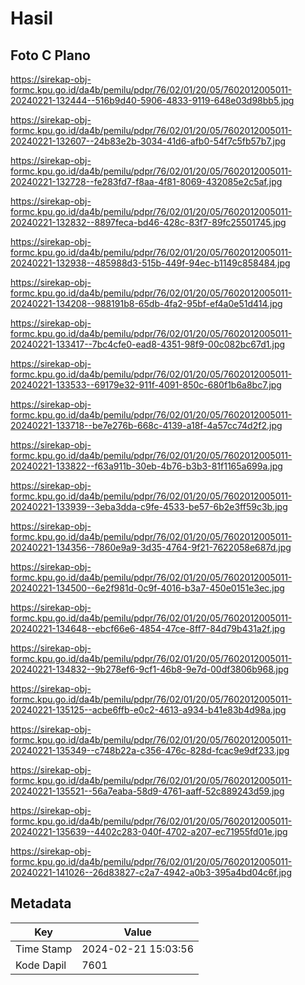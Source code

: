 # Hasil

## Foto C Plano

https://sirekap-obj-formc.kpu.go.id/da4b/pemilu/pdpr/76/02/01/20/05/7602012005011-20240221-132444--516b9d40-5906-4833-9119-648e03d98bb5.jpg

https://sirekap-obj-formc.kpu.go.id/da4b/pemilu/pdpr/76/02/01/20/05/7602012005011-20240221-132607--24b83e2b-3034-41d6-afb0-54f7c5fb57b7.jpg

https://sirekap-obj-formc.kpu.go.id/da4b/pemilu/pdpr/76/02/01/20/05/7602012005011-20240221-132728--fe283fd7-f8aa-4f81-8069-432085e2c5af.jpg

https://sirekap-obj-formc.kpu.go.id/da4b/pemilu/pdpr/76/02/01/20/05/7602012005011-20240221-132832--8897feca-bd46-428c-83f7-89fc25501745.jpg

https://sirekap-obj-formc.kpu.go.id/da4b/pemilu/pdpr/76/02/01/20/05/7602012005011-20240221-132938--485988d3-515b-449f-94ec-b1149c858484.jpg

https://sirekap-obj-formc.kpu.go.id/da4b/pemilu/pdpr/76/02/01/20/05/7602012005011-20240221-134208--988191b8-65db-4fa2-95bf-ef4a0e51d414.jpg

https://sirekap-obj-formc.kpu.go.id/da4b/pemilu/pdpr/76/02/01/20/05/7602012005011-20240221-133417--7bc4cfe0-ead8-4351-98f9-00c082bc67d1.jpg

https://sirekap-obj-formc.kpu.go.id/da4b/pemilu/pdpr/76/02/01/20/05/7602012005011-20240221-133533--69179e32-911f-4091-850c-680f1b6a8bc7.jpg

https://sirekap-obj-formc.kpu.go.id/da4b/pemilu/pdpr/76/02/01/20/05/7602012005011-20240221-133718--be7e276b-668c-4139-a18f-4a57cc74d2f2.jpg

https://sirekap-obj-formc.kpu.go.id/da4b/pemilu/pdpr/76/02/01/20/05/7602012005011-20240221-133822--f63a911b-30eb-4b76-b3b3-81f1165a699a.jpg

https://sirekap-obj-formc.kpu.go.id/da4b/pemilu/pdpr/76/02/01/20/05/7602012005011-20240221-133939--3eba3dda-c9fe-4533-be57-6b2e3ff59c3b.jpg

https://sirekap-obj-formc.kpu.go.id/da4b/pemilu/pdpr/76/02/01/20/05/7602012005011-20240221-134356--7860e9a9-3d35-4764-9f21-7622058e687d.jpg

https://sirekap-obj-formc.kpu.go.id/da4b/pemilu/pdpr/76/02/01/20/05/7602012005011-20240221-134500--6e2f981d-0c9f-4016-b3a7-450e0151e3ec.jpg

https://sirekap-obj-formc.kpu.go.id/da4b/pemilu/pdpr/76/02/01/20/05/7602012005011-20240221-134648--ebcf66e6-4854-47ce-8ff7-84d79b431a2f.jpg

https://sirekap-obj-formc.kpu.go.id/da4b/pemilu/pdpr/76/02/01/20/05/7602012005011-20240221-134832--9b278ef6-9cf1-46b8-9e7d-00df3806b968.jpg

https://sirekap-obj-formc.kpu.go.id/da4b/pemilu/pdpr/76/02/01/20/05/7602012005011-20240221-135125--acbe6ffb-e0c2-4613-a934-b41e83b4d98a.jpg

https://sirekap-obj-formc.kpu.go.id/da4b/pemilu/pdpr/76/02/01/20/05/7602012005011-20240221-135349--c748b22a-c356-476c-828d-fcac9e9df233.jpg

https://sirekap-obj-formc.kpu.go.id/da4b/pemilu/pdpr/76/02/01/20/05/7602012005011-20240221-135521--56a7eaba-58d9-4761-aaff-52c889243d59.jpg

https://sirekap-obj-formc.kpu.go.id/da4b/pemilu/pdpr/76/02/01/20/05/7602012005011-20240221-135639--4402c283-040f-4702-a207-ec71955fd01e.jpg

https://sirekap-obj-formc.kpu.go.id/da4b/pemilu/pdpr/76/02/01/20/05/7602012005011-20240221-141026--26d83827-c2a7-4942-a0b3-395a4bd04c6f.jpg


## Metadata

| Key        | Value               |
| ---------- | ------------------- |
| Time Stamp | 2024-02-21 15:03:56 |
| Kode Dapil | 7601                |



